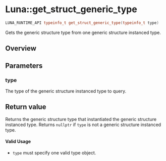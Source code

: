 # Luna::get_struct_generic_type

```c++
LUNA_RUNTIME_API typeinfo_t get_struct_generic_type(typeinfo_t type)
```

Gets the generic structure type from one generic structure instanced type. 

## Overview


## Parameters
### type
The type of the generic structure instanced type to query. 

## Return value
Returns the generic structure type that instantiated the generic structure instanced type. Returns `nullptr` if `type` is not a generic structure instanced type. 

#### Valid Usage
* `type` must specify one valid type object. 

